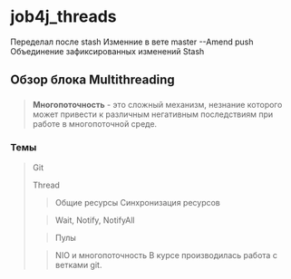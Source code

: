# job4j_threads

Переделал после stash
Изменние в вете master --Amend push
Объединение зафиксированных изменений
Stash

## Обзор блока Multithreading
###
>**Многопоточность** - это сложный механизм, незнание которого может привести к различным негативным последствиям при работе в многопоточной среде.

### Темы
> Git
>
> Thread
> > Общие ресурсы
> > Синхронизация ресурсов
>
> > Wait, Notify, NotifyAll
>
> > Пулы
>
> > NIO и многопоточность
В курсе производилась работа с ветками git.